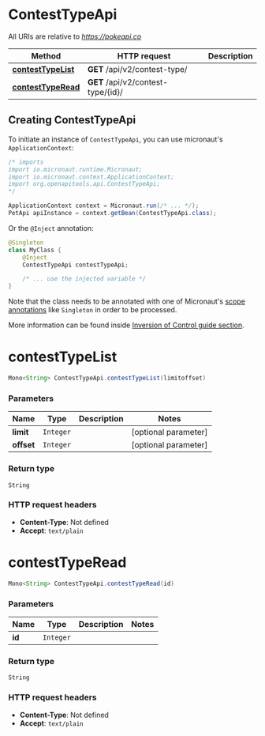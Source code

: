 # ContestTypeApi

All URIs are relative to *https://pokeapi.co*

| Method | HTTP request | Description |
|------------- | ------------- | -------------|
| [**contestTypeList**](ContestTypeApi.md#contestTypeList) | **GET** /api/v2/contest-type/ |  |
| [**contestTypeRead**](ContestTypeApi.md#contestTypeRead) | **GET** /api/v2/contest-type/{id}/ |  |


## Creating ContestTypeApi

To initiate an instance of `ContestTypeApi`, you can use micronaut's `ApplicationContext`:
```java
/* imports
import io.micronaut.runtime.Micronaut;
import io.micronaut.context.ApplicationContext;
import org.openapitools.api.ContestTypeApi;
*/

ApplicationContext context = Micronaut.run(/* ... */);
PetApi apiInstance = context.getBean(ContestTypeApi.class);
```

Or the `@Inject` annotation:
```java
@Singleton
class MyClass {
    @Inject
    ContestTypeApi contestTypeApi;

    /* ... use the injected variable */
}
```
Note that the class needs to be annotated with one of Micronaut's [scope annotations](https://docs.micronaut.io/latest/guide/#scopes) like `Singleton` in order to be processed.

More information can be found inside [Inversion of Control guide section](https://docs.micronaut.io/latest/guide/#ioc).

<a name="contestTypeList"></a>
# **contestTypeList**
```java
Mono<String> ContestTypeApi.contestTypeList(limitoffset)
```



### Parameters
| Name | Type | Description  | Notes |
|------------- | ------------- | ------------- | -------------|
| **limit** | `Integer`|  | [optional parameter] |
| **offset** | `Integer`|  | [optional parameter] |


### Return type
`String`



### HTTP request headers
 - **Content-Type**: Not defined
 - **Accept**: `text/plain`

<a name="contestTypeRead"></a>
# **contestTypeRead**
```java
Mono<String> ContestTypeApi.contestTypeRead(id)
```



### Parameters
| Name | Type | Description  | Notes |
|------------- | ------------- | ------------- | -------------|
| **id** | `Integer`|  | |


### Return type
`String`



### HTTP request headers
 - **Content-Type**: Not defined
 - **Accept**: `text/plain`

